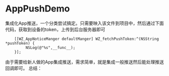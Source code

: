 # AppPushDemo
集成化App推送，一个分类尝试搞定。只需要映入该文件到项目中，然后通过下面代码，获取到设备的token，上传到后台服务器即可
```
    [[WZ_AppNoticeManger defaultManger] WZ_fetchPushToken:^(NSString *pushToken) {
         NSLog(@"%s",__func__);
    }];
```

由于需要给新人做的App集成推送，需求简单，就是集成一般推送然后能处理推送回调即可。
总结：
